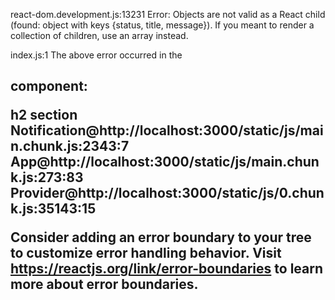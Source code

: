 
react-dom.development.js:13231
Error: Objects are not valid as a React child (found: object with keys {status, title, message}). If you meant to render a collection of children, use an array instead.



index.js:1
The above error occurred in the <h2> component:

h2
section
Notification@http://localhost:3000/static/js/main.chunk.js:2343:7
App@http://localhost:3000/static/js/main.chunk.js:273:83
Provider@http://localhost:3000/static/js/0.chunk.js:35143:15

Consider adding an error boundary to your tree to customize error handling behavior.
Visit https://reactjs.org/link/error-boundaries to learn more about error boundaries.